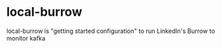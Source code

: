 # local-burrow
local-burrow is "getting started configuration" to run LinkedIn's Burrow to monitor kafka
